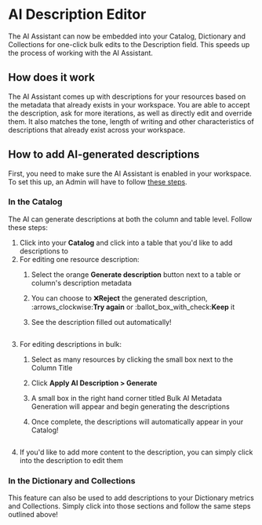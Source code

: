 # AI Description Editor

The AI Assistant can now be embedded into your Catalog, Dictionary and Collections for one-click bulk edits to the Description field. This speeds up the process of working with the AI Assistant.

## How does it work

The AI Assistant comes up with descriptions for your resources based on the metadata that already exists in your workspace. You are able to accept the description, ask for more iterations, as well as directly edit and override them. It also matches the tone, length of writing and other characteristics of descriptions that already exist across your workspace.

## How to add AI-generated descriptions

First, you need to make sure the AI Assistant is enabled in your workspace. To set this up, an Admin will have to follow [these steps](../../features/ai-assistant/#set-up).

### In the Catalog

The AI can generate descriptions at both the column and table level. Follow these steps:

1. Click into your **Catalog** and click into a table that you'd like to add descriptions to
2. For editing one resource description:
   1. Select the orange **Generate description** button next to a table or column's description metadata&#x20;
   2. You can choose to :x:**Reject** the generated description,  :arrows\_clockwise:**Try again** or :ballot\_box\_with\_check:**Keep** it
   3.  See the description filled out automatically!

       <figure><img src="../../.gitbook/assets/Kapture 2023-08-31 at 13.46.44.gif" alt=""><figcaption></figcaption></figure>
3. For editing descriptions in bulk:&#x20;
   1. Select as many resources by clicking the small box next to the Column Title
   2. Click **Apply AI Description > Generate**
   3. A small box in the right hand corner titled Bulk AI Metadata Generation will appear and begin generating the descriptions
   4.  Once complete, the descriptions will automatically appear in your Catalog!

       <figure><img src="../../.gitbook/assets/Kapture 2023-08-31 at 13.55.35 (1).gif" alt=""><figcaption></figcaption></figure>
4. If you'd like to add more content to the description, you can simply click into the description to edit them

### In the Dictionary and Collections

This feature can also be used to add descriptions to your Dictionary metrics and Collections. Simply click into those sections and follow the same steps outlined above!

<figure><img src="../../.gitbook/assets/Kapture 2023-09-15 at 13.12.01.gif" alt=""><figcaption></figcaption></figure>

